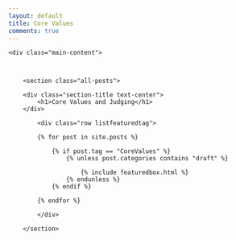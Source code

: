 ```yaml
---
layout: default
title: Core Values
comments: true
---
```



<!-- We reopen main-content and container -->

<div class="container-fluid">

    <div class="main-content">



        <section class="all-posts">

        <div class="section-title text-center">
            <h1>Core Values and Judging</h1>
        </div>

            <div class="row listfeaturedtag">

            {% for post in site.posts %}

                {% if post.tag == "CoreValues" %}
                    {% unless post.categories contains "draft" %}

                        {% include featuredbox.html %}
                    {% endunless %}
                {% endif %}

            {% endfor %}

            </div>

        </section>

